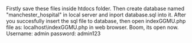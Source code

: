 Firstly save these files inside htdocs folder. Then create database named "manchester_hospital" in local server and inport database.sql into it. After you succesfully insert the sql file to database, then open indexGGMU.php file as: localhost\indexGGMU.php in web browser. Boom, its open now. Username: admin
password: admin123
